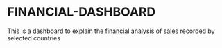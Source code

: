 # FINANCIAL-DASHBOARD
This is a dashboard to explain the financial analysis of sales recorded by selected countries
